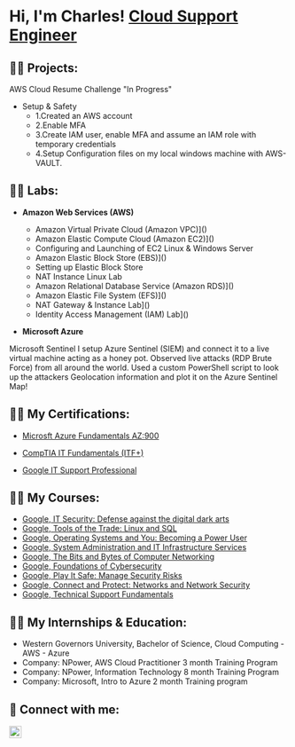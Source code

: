 <h1>Hi, I'm Charles! <a href="https://www.linkedin.com/in/charlesebrowniii/">Cloud Support Engineer</a>


<h2>👨‍💻 Projects:</h2>
AWS Cloud Resume Challenge "In Progress"

* Setup & Safety
  * 1.Created an AWS account
  * 2.Enable MFA
  * 3.Create IAM user, enable MFA and assume an IAM role with temporary credentials
  * 4.Setup Configuration files on my local windows machine with AWS-VAULT.


<h2>👨‍💻 Labs:</h2>

- <b>Amazon Web Services (AWS)</b>

  - Amazon Virtual Private Cloud (Amazon VPC)]()
  - Amazon Elastic Compute Cloud (Amazon EC2)]()
  - Configuring and Launching of EC2 Linux & Windows Server
  - Amazon Elastic Block Store (EBS)]()
  - Setting up Elastic Block Store
  - NAT Instance Linux Lab
  - Amazon Relational Database Service (Amazon RDS)]()
  - Amazon Elastic File System (EFS)]()
  - NAT Gateway & Instance Lab]()
  - Identity Access Management (IAM) Lab]()

 - <b>Microsoft Azure</b>
 
Microsoft Sentinel 
I setup Azure Sentinel (SIEM) and connect it to a live virtual machine acting as a honey pot. Observed live attacks (RDP Brute Force) from all around the world. Used a custom PowerShell script to look up the attackers Geolocation information and plot it on the Azure Sentinel Map! 

<h2>👨‍💻 My Certifications:</h2>

* <a href="https://learn.microsoft.com/en-us/users/charlesbrowniii-2426/credentials/c05c70b8f47cde49?ref=https%3A%2F%2Fwww.linkedin.com%2F">Microsft Azure Fundamentals AZ:900</a>

* <a href="https://www.credly.com/badges/08f9f083-b737-4824-8d0b-6aa56cc0bbe2/linked_in_profile">CompTIA IT Fundamentals (ITF+)</a>

* <a href="https://www.coursera.org/account/accomplishments/specialization/certificate/M26PD9T9CVXZ">Google IT Support Professional</a>

<h2>👨‍💻 My Courses:</h2>

* <a href="https://www.coursera.org/account/accomplishments/specialization/certificate/M26PD9T9CVXZ](https://www.coursera.org/account/accomplishments/certificate/MP6MSPPK7T8H">Google, IT Security: Defense against the digital dark arts</a>
* <a href="https://www.coursera.org/account/accomplishments/certificate/2DHFFRDGHLVT">Google, Tools of the Trade: Linux and SQL</a>
* <a href="https://www.coursera.org/account/accomplishments/certificate/3UEN3CW44RBP">Google, Operating Systems and You: Becoming a Power User</a>
* <a href="https://www.coursera.org/account/accomplishments/certificate/9AG3BZRHJP5N">Google, System Administration and IT Infrastructure Services</a>
* <a href="https://www.coursera.org/account/accomplishments/certificate/KB52XRTM5BCB">Google, The Bits and Bytes of Computer Networking</a>
* <a href="https://www.coursera.org/account/accomplishments/verify/RL6LTE7TDX2T">Google, Foundations of Cybersecurity</a>
* <a href="https://www.coursera.org/account/accomplishments/certificate/J2TQY3BPT7QG">Google, Play It Safe: Manage Security Risks</a>
* <a href="https://www.coursera.org/account/accomplishments/certificate/77G8PT7J27T3">Google, Connect and Protect: Networks and Network Security</a>
* <a href="https://www.coursera.org/account/accomplishments/certificate/JZAZW6XRZJ9Z">Google, Technical Support Fundamentals</a>

<h2>👨‍💻 My Internships & Education:</h2>

* Western Governors University, Bachelor of Science, Cloud Computing - AWS - Azure
* Company: NPower, AWS Cloud Practitioner 3 month Training Program
* Company: NPower, Information Technology 8 month Training Program
* Company: Microsoft, Intro to Azure 2 month Training program


<h2> 🤳 Connect with me:</h2>

[<img align="left" alt="charlesebrowniii | LinkedIn" width="22px" src="https://cdn.jsdelivr.net/npm/simple-icons@v3/icons/linkedin.svg" />][linkedin]

[linkedin]: https://www.linkedin.com/in/charlesebrowniii/

<!--
**joshmadakor1/joshmadakor1** is a ✨ _special_ ✨ repository because its `README.md` (this file) appears on your GitHub profile.

Here are some ideas to get you started:

- 🔭 I’m currently working on ...
- 🌱 I’m currently learning ...
- 👯 I’m looking to collaborate on ...
- 🤔 I’m looking for help with ...
- 💬 Ask me about ...

